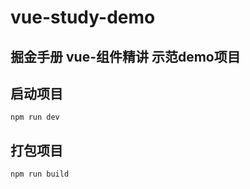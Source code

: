 # vue-study-demo
## 掘金手册 vue-组件精讲 示范demo项目

## 启动项目
```
npm run dev
```

## 打包项目
```
npm run build
```



